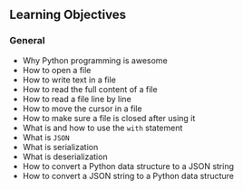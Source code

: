 <h2>Learning Objectives</h2>


<h3>General</h3>

<ul>
<li>Why Python programming is awesome</li>
<li>How to open a file</li>
<li>How to write text in a file</li>
<li>How to read the full content of a file </li>
<li>How to read a file line by line</li>
<li>How to move the cursor in a file</li>
<li>How to make sure a file is closed after using it</li>
<li>What is and how to use the <code>with</code> statement</li>
<li>What is <code>JSON</code></li>
<li>What is serialization</li>
<li>What is deserialization</li>
<li>How to convert a Python data structure to a JSON string </li>
<li>How to convert a JSON string to a Python data structure</li>
</ul>

